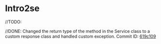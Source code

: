 # Intro2se


//TODO: 

//DONE: Changed the return type of the method in the Service class to a custom response class and handled custom exception. Commit ID: [619c109](https://github.com/HiIamPhuc/Intro2se/commit/619c109f195336a3cf0557e0d87f24295962e27a)